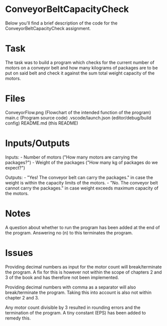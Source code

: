 # ConveyorBeltCapacityCheck
Below you'll find a brief description of the code for the ConveyorBeltCapacityCheck assignment.

# Task
The task was to build a program which checks for the current number of motors
on a conveyor belt and how many kilograms of packages are to be put on said 
belt and check it against the sum total weight capacity of the motors.

# Files
ConveyorFlow.png           (Flowchart of the intended function of the program)
main.c                     (Program source code)
.vscode/launch.json        (editor/debug/build config)
README.md                  (this README)

# Inputs/Outputs
Inputs:  - Number of motors ("How many motors are carrying the packages?")
         - Weight of the packages ("How many kg of packages do we expect?")

Outputs: - "Yes! The conveyor belt can carry the packages." in case the weight is within the capacity limits of the motors.
         - "No. The conveyor belt cannot carry the packages." in case weight exceeds maximum capacity of the motors.

# Notes
A question about whether to run the program has been added at the end of the program.
Answering no (n) to this terminates the program.

# Issues
Providing decimal numbers as input for the motor count will break/terminate the program.
A fix for this is however not within the scope of chapters 2 and 3 of the book and has therefore not been implemented.

Providing decimal numbers with comma as a separator will also break/terminate the program.
Taking this into account is also not within chapter 2 and 3.

Any motor count divisible by 3 resulted in rounding errors and the termination of the program.
A tiny constant (EPS) has been added to remedy this.
